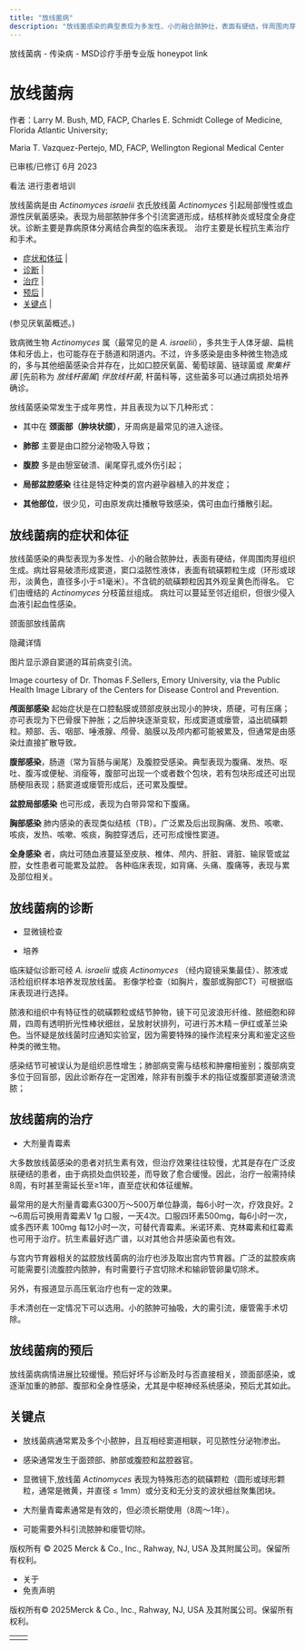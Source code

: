 ```yaml
---
title: "放线菌病"
description: "放线菌感染的典型表现为多发性、小的融合脓肿灶，表面有硬结，伴周围肉芽组织生成。病灶容易破溃形成窦道，窦口溢脓性液体，表面有硫磺颗粒生成（环形或球形，淡黄色，直径多小于≤1毫米）。不含硫的硫磺颗粒因其外观呈黄色而得名。 它们由缠结的 _Actinomyces_ 分枝菌丝组成。 病灶可以蔓延至邻近组织，但很少侵入血液引起血性感染。"
---
```


﻿放线菌病 \- 传染病 \- MSD诊疗手册专业版 honeypot link

# 放线菌病

作者：Larry M. Bush, MD, FACP, Charles E. Schmidt College of Medicine, Florida Atlantic University;

Maria T. Vazquez-Pertejo, MD, FACP, Wellington Regional Medical Center

已审核/已修订 6月 2023

看法 进行患者培训

放线菌病是由 _Actinomyces israelii_ 衣氏放线菌 _Actinomyces_ 引起局部慢性或血源性厌氧菌感染。表现为局部脓肿伴多个引流窦道形成，结核样肺炎或轻度全身症状。诊断主要是靠病原体分离结合典型的临床表现。 治疗主要是长程抗生素治疗和手术。

- [症状和体征](#症状和体征_v1009804_zh) \|
- [诊断](#诊断_v1009814_zh) \|
- [治疗](#治疗_v1009829_zh) \|
- [预后](#预后_v1009826_zh) \|
- [关键点](#关键点_v8551817_zh) \|

(参见厌氧菌概述。)

致病微生物 _Actinomyces_ 属（最常见的是 _A. israelii_），多共生于人体牙龈、扁桃体和牙齿上，也可能存在于肠道和阴道内。不过，许多感染是由多种微生物造成的，多与其他细菌感染合并存在，比如口腔厌氧菌、葡萄球菌、链球菌或 _聚集杆菌_ \[先前称为 _放线杆菌属_\] _伴放线杆菌_, 杆菌科等，这些菌多可以通过病损处培养确诊。

放线菌感染常发生于成年男性，并且表现为以下几种形式：

- 其中在 **颈面部（肿块状颌）**，牙周病是最常见的进入途径。

- **肺部** 主要是由口腔分泌物吸入导致；

- **腹腔** 多是由憩室破溃、阑尾穿孔或外伤引起；

- **局部盆腔感染** 往往是特定种类的宫内避孕器植入的并发症；

- **其他部位**，很少见，可由原发病灶播散导致感染，偶可由血行播散引起。


## 放线菌病的症状和体征

放线菌感染的典型表现为多发性、小的融合脓肿灶，表面有硬结，伴周围肉芽组织生成。病灶容易破溃形成窦道，窦口溢脓性液体，表面有硫磺颗粒生成（环形或球形，淡黄色，直径多小于≤1毫米）。不含硫的硫磺颗粒因其外观呈黄色而得名。 它们由缠结的 _Actinomyces_ 分枝菌丝组成。 病灶可以蔓延至邻近组织，但很少侵入血液引起血性感染。

颈面部放线菌病



隐藏详情

图片显示源自窦道的耳前病变引流。

Image courtesy of Dr. Thomas F.Sellers, Emory University, via the Public Health Image Library of the Centers for Disease Control and Prevention.

**颅面部感染** 起始症状是在口腔黏膜或颈部皮肤出现小的肿块，质硬，可有压痛；亦可表现为下巴骨膜下肿胀；之后肿块逐渐变软，形成窦道或瘘管，溢出硫磺颗粒。颊部、舌、咽部、唾液腺、颅骨、脑膜以及颅内都可能被累及，但通常是由感染灶直接扩散导致。

**腹部感染**，肠道（常为盲肠与阑尾）及腹腔受感染。典型表现为腹痛、发热、呕吐、腹泻或便秘、消瘦等，腹部可出现一个或者数个包块，若有包块形成还可出现肠梗阻表现；肠窦道或瘘管形成后，还可累及腹壁。

**盆腔局部感染** 也可形成，表现为白带异常和下腹痛。

**胸部感染** 肺内感染的表现类似结核（TB）。广泛累及后出现胸痛、发热、咳嗽、咳痰，发热、咳嗽、咳痰，胸腔穿透后，还可形成慢性窦道。

**全身感染** 者，病灶可随血液蔓延至皮肤、椎体、颅内、肝脏、肾脏、输尿管或盆腔，女性患者可能累及盆腔。 各种临床表现，如背痛、头痛、腹痛等，表现与累及部位相关。

## 放线菌病的诊断

- 显微镜检查

- 培养


临床疑似诊断可经 _A. israelii_ 或痰 _Actinomyces_ （经内窥镜采集最佳）、脓液或活检组织样本培养发现放线菌。 影像学检查（如胸片，腹部或胸部CT）可根据临床表现进行选择。

脓液和组织中有特征性的硫磺颗粒或结节肿物，镜下可见波浪形纤维、脓细胞和碎屑，四周有透明折光性棒状细丝，呈放射状排列，可进行苏木精－伊红或革兰染色。当怀疑是放线菌时应通知实验室，因为需要特殊的操作流程来分离和鉴定这些种类的微生物。

感染结节可被误认为是组织恶性增生；肺部病变需与结核和肿瘤相鉴别；腹部病变多位于回盲部，因此诊断存在一定困难，除非有剖腹手术的指征或腹部窦道破溃流脓；

## 放线菌病的治疗

- 大剂量青霉素


大多数放线菌感染的患者对抗生素有效，但治疗效果往往较慢，尤其是存在广泛皮肤硬结的患者，由于病损处血供较差，而导致了愈合缓慢。因此，治疗一般需持续8周，有时甚至需延长至≥1年，直至症状和体征缓解。

最常用的是大剂量青霉素G300万～500万单位静滴，每6小时一次，疗效良好。2～6周后可换用青霉素V 1g 口服，一天4次。口服四环素500mg，每6小时一次，或多西环素 100mg 每12小时一次，可替代青霉素。米诺环素、克林霉素和红霉素也可用于治疗。抗生素最好选广谱，以对其他合并感染菌也有效。

与宫内节育器相关的盆腔放线菌病的治疗也涉及取出宫内节育器。广泛的盆腔疾病可能需要引流腹腔内脓肿，有时需要行子宫切除术和输卵管卵巢切除术。

另外，有报道显示高压氧治疗也有一定的效果。

手术清创在一定情况下可以选用。小的脓肿可抽吸，大的需引流，瘘管需手术切除。

## 放线菌病的预后

放线菌病病情进展比较缓慢。预后好坏与诊断及时与否直接相关，颈面部感染，或逐渐加重的肺部、腹部和全身性感染，尤其是中枢神经系统感染，预后尤其如此。

## 关键点

- 放线菌病通常累及多个小脓肿，且互相经窦道相联，可见脓性分泌物渗出。

- 感染通常发生于面颈部、肺部或腹腔和盆腔器官。

- 显微镜下,放线菌 _Actinomyces_ 表现为特殊形态的硫磺颗粒（圆形或球形颗粒，通常是微黄，并直径 ≤ 1mm）或分支和无分支的波状细丝聚集团块。

- 大剂量青霉素通常是有效的，但必须长期使用（8周〜1年）。

- 可能需要外科引流脓肿和瘘管切除。




版权所有 © 2025
Merck & Co., Inc., Rahway, NJ, USA 及其附属公司。保留所有权利。

- 关于
- 免责声明

版权所有© 2025Merck & Co., Inc., Rahway, NJ, USA 及其附属公司。保留所有权利。

|     |     |
| --- | --- |
|  |  |